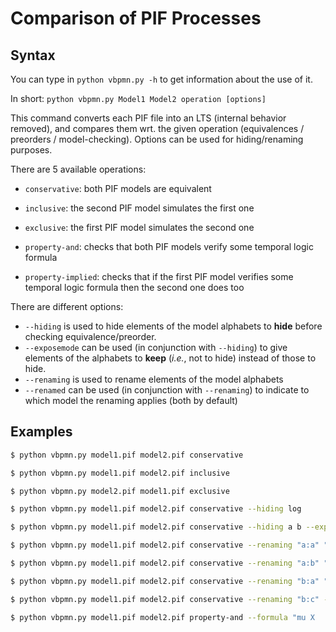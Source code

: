 # Comparison of PIF Processes

## Syntax

You can type in `python vbpmn.py -h` to get information about the use of it.

In short: `python vbpmn.py Model1 Model2 operation [options]`

This command converts each PIF file into an LTS (internal behavior
removed), and compares them wrt. the given operation (equivalences / preorders / model-checking).
Options can be used for hiding/renaming purposes.

There are 5 available operations:

- `conservative`: both PIF models are equivalent

- `inclusive`: the second PIF model simulates the first one

- `exclusive`: the first PIF model simulates the second one

- `property-and`: checks that both PIF models verify some temporal logic formula

- `property-implied`: checks that if the first PIF model verifies some temporal logic formula then the second one does too

There are different options:

- `--hiding` is used to hide elements of the model alphabets to **hide** before checking equivalence/preorder.
- `--exposemode` can be used (in conjunction with `--hiding`) to give elements of the alphabets to **keep** (*i.e.*, not to hide) instead of those to hide.
- `--renaming` is used to rename elements of the model alphabets
- `--renamed` can be used (in conjunction with `--renaming`) to indicate to which model the renaming applies (both by default)

## Examples

```bash
$ python vbpmn.py model1.pif model2.pif conservative

$ python vbpmn.py model1.pif model2.pif inclusive

$ python vbpmn.py model2.pif model1.pif exclusive

$ python vbpmn.py model1.pif model2.pif conservative --hiding log

$ python vbpmn.py model1.pif model2.pif conservative --hiding a b --exposemode

$ python vbpmn.py model1.pif model2.pif conservative --renaming "a:a" "b:b"

$ python vbpmn.py model1.pif model2.pif conservative --renaming "a:b" "b:c" "c:a" --renamed first

$ python vbpmn.py model1.pif model2.pif conservative --renaming "b:a" "c:b" "a:c" --renamed second

$ python vbpmn.py model1.pif model2.pif conservative --renaming "b:c" --renamed all

$ python vbpmn.py model1.pif model2.pif property-and --formula "mu X  . (< true > true and [ not B ] X)"

```

